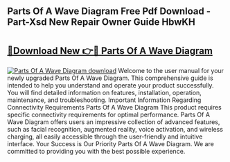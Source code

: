 ## Parts Of A Wave Diagram Free Pdf Download - Part-Xsd New Repair Owner Guide HbwKH

# <h2><a href="http://dfhmg1e.blite.top/?on=Parts+Of+A+Wave+Diagram">🔗Download New 👉🔴 Parts Of A Wave Diagram</a></h2>

[![Parts Of A Wave Diagram download](https://i.imgur.com/lujVjoI.png)](http://dfhmg1e.blite.top/?on=Parts+Of+A+Wave+Diagram)
Welcome to the user manual for your newly upgraded Parts Of A Wave Diagram. This comprehensive guide is intended to help you understand and operate your product successfully. You will find detailed information on features, installation, operation, maintenance, and troubleshooting. Important Information Regarding Connectivity Requirements Parts Of A Wave Diagram This product requires specific connectivity requirements for optimal performance. Parts Of A Wave Diagram offers users an impressive collection of advanced features, such as facial recognition, augmented reality, voice activation, and wireless charging, all easily accessible through the user-friendly and intuitive interface. Your Success is Our Priority Parts Of A Wave Diagram. We are committed to providing you with the best possible experience.
